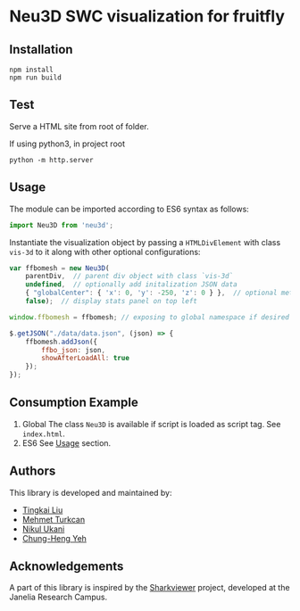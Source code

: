 # Neu3D SWC visualization for fruitfly


## Installation
```
npm install
npm run build
```

## Test
Serve a HTML site from root of folder.

If using python3, in project root

```
python -m http.server
```

## Usage
The module can be imported according to ES6 syntax as follows:

```javascript
import Neu3D from 'neu3d';
```

Instantiate the visualization object by passing a `HTMLDivElement` with class `vis-3d` to it along with other optional configurations:

```javascript
var ffbomesh = new Neu3D(
    parentDiv,  // parent div object with class `vis-3d`
    undefined,  // optionally add initalization JSON data
    { "globalCenter": { 'x': 0, 'y': -250, 'z': 0 } },  // optional metadata
    false);  // display stats panel on top left

window.ffbomesh = ffbomesh; // exposing to global namespace if desired

$.getJSON("./data/data.json", (json) => {
    ffbomesh.addJson({
        ffbo_json: json,
        showAfterLoadAll: true
    });
});
```


## Consumption Example
1. Global
    The class `Neu3D` is available if script is loaded as script tag. See `index.html`.
2. ES6
    See [Usage](#usage) section.

## Authors

This library is developed and maintained by:

* [Tingkai Liu]()
* [Mehmet Turkcan]()
* [Nikul Ukani]()
* [Chung-Heng Yeh]()

## Acknowledgements

A part of this library is inspired by the [Sharkviewer](https://github.com/JaneliaSciComp/SharkViewer) project, developed at the Janelia Research Campus.
